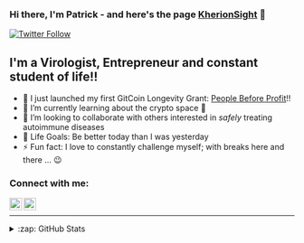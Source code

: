 ### Hi there, I'm Patrick - and here's the page [KherionSight][website] 👋 

[![Twitter Follow](https://img.shields.io/twitter/follow/PatrickYL3?color=1DA1F2&logo=twitter&style=for-the-badge)](https://twitter.com/intent/follow?original_referer=https%3A%2F%2Fgithub.com%2FPatrickYL3&screen_name=PatrickYL3)

## I'm a Virologist, Entrepreneur and constant student of life!!

- 🎉 I just launched my first GitCoin Longevity Grant: [People Before Profit][grant]!!
- 🌱 I’m currently learning about the crypto space 🙂
- 👯 I’m looking to collaborate with others interested in _safely_ treating autoimmune diseases
- 🥅 Life Goals: Be better today than I was yesterday 
- ⚡ Fun fact: I love to constantly challenge myself; with breaks here and there ... 😉

### Connect with me:

[<img align="left" alt="PatrickYL3 | Twitter" width="22px" src="https://cdn.jsdelivr.net/npm/simple-icons@v3/icons/twitter.svg" />][twitter]
[<img align="left" alt="j-patrick-mixon | LinkedIn" width="22px" src="https://cdn.jsdelivr.net/npm/simple-icons@v3/icons/linkedin.svg" />][linkedin]

<br />

---

<details>
  <summary>:zap: GitHub Stats</summary>

  <img align="left" alt="KherionSight's GitHub Stats" src="https://github-readme-stats-kherionsight.vercel.app/api?username=KherionSight&show_icons=true&hide_border=true" />

</details>

[website]: https://kherion-technology.com/
[grant]: https://gitcoin.co/grants/4431/autoimmune-disease-treatment-without-immune-suppre
[twitter]: https://twitter.com/PatrickYL3
[linkedin]: https://www.linkedin.com/in/j-patrick-mixon
